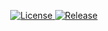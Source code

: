   <p align="center">
    <a href="https://github.com/audioling/eslint-config-audioling/blob/main/LICENSE">
      <img src="https://img.shields.io/github/license/audioling/eslint-config-audioling?style=flat-square&color=brightgreen"
      alt="License">
    </a>
      <a href="https://www.npmjs.com/package/@audioling/eslint-config-audioling">
      <img src="https://img.shields.io/npm/v/%40audioling%2Feslint-config-audioling?style=flat-square&color=blue"
      alt="Release">
    </a>
  </p>

